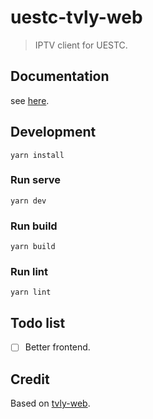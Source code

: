 # uestc-tvly-web

> IPTV client for UESTC.

## Documentation

see [here](docs/).

## Development

``` shell
yarn install
```

### Run serve

``` shell
yarn dev
```

### Run build

``` shell
yarn build
```

### Run lint

``` shell
yarn lint
```

## Todo list

- [ ] Better frontend.

## Credit

Based on [tvly-web](https://github.com/tvly/tvly-web).
